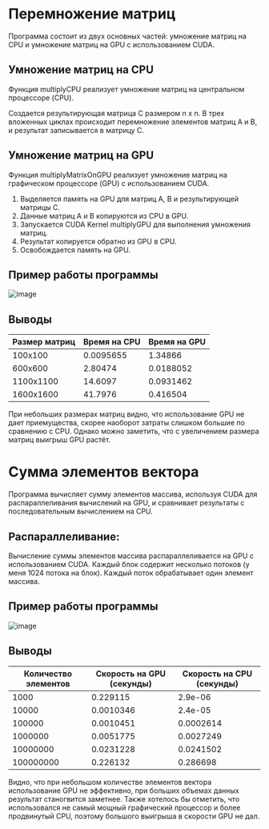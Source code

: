 # Перемножение матриц

Программа состоит из двух основных частей: умножение матриц на CPU и умножение матриц на GPU с использованием CUDA.

## Умножение матриц на CPU
Функция multiplyCPU реализует умножение матриц на центральном процессоре (CPU).

Создается результирующая матрица C размером n x n.
В трех вложенных циклах происходит перемножение элементов матриц A и B, и результат записывается в матрицу C.

## Умножение матриц на GPU
Функция multiplyMatrixOnGPU реализует умножение матриц на графическом процессоре (GPU) с использованием CUDA.
1. Выделяется память на GPU для матриц A, B и результирующей матрицы C.
2. Данные матриц A и B копируются из CPU в GPU.
3. Запускается CUDA Kernel multiplyGPU для выполнения умножения матриц.
4. Результат копируется обратно из GPU в CPU.
5. Освобождается память на GPU.

## Пример работы программы
![image](https://github.com/user-attachments/assets/989ad598-f6ad-4130-b5d3-c91b640c43fd)


## Выводы

| Размер матриц | Время на CPU | Время на GPU |
| ----------- | ----------- |  ----------- |
| 100x100    | 0.0095655 | 1.34866 |
| 600x600    | 2.80474 | 0.0188052 |
| 1100x1100  | 14.6097 | 0.0931462 |
| 1600x1600  | 41.7976 | 0.416504 |

При небольших размерах матриц видно, что использование GPU не дает приемущества, скорее наоборот затраты слишком большие по сравнению с CPU.
Однако можно заметить, что с увеличением размера матриц выигрыш GPU растёт.


# Сумма элементов вектора

Программа вычисляет сумму элементов массива, используя CUDA для распараллеливания вычислений на GPU, и сравнивает результаты с последовательным вычислением на CPU.

## Распараллеливание: 
Вычисление суммы элементов массива распараллеливается на GPU с использованием CUDA.
Каждый блок содержит несколько потоков (у меня 1024 потока на блок).
Каждый поток обрабатывает один элемент массива.

## Пример работы программы
![image](https://github.com/user-attachments/assets/c0c31acf-eca1-4e0c-ab28-5957152f1081)

## Выводы

| Количество элементов | Скорость на GPU (секунды) | Скорость на CPU (секунды) |
|----------------------|---------------------------|---------------------------|
| 1000                | 0.229115                   | 2.9e-06                    |
| 10000               | 0.0010346                  | 2.4e-05                    |
| 100000              | 0.0010451                  | 0.0002614                  |
| 1000000            | 0.0051775                  | 0.0027249                  |
| 10000000           | 0.0231228                  | 0.0241502                  |
| 100000000          | 0.226132                   | 0.286698                   |

Видно, что при небольшом количестве элементов вектора использование GPU не эффективно, при больших объемах данных результат станогвится заметнее.
Также хотелось бы отметить, что использовался не самый мощный графический процессор и более продвинутый CPU, поэтому большого выигрыша в скорости GPU не дал.
